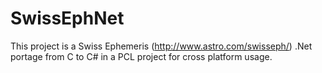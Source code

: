 SwissEphNet
===========

This project is a Swiss Ephemeris (http://www.astro.com/swisseph/) .Net portage from C to C# in a PCL project for cross platform usage.

